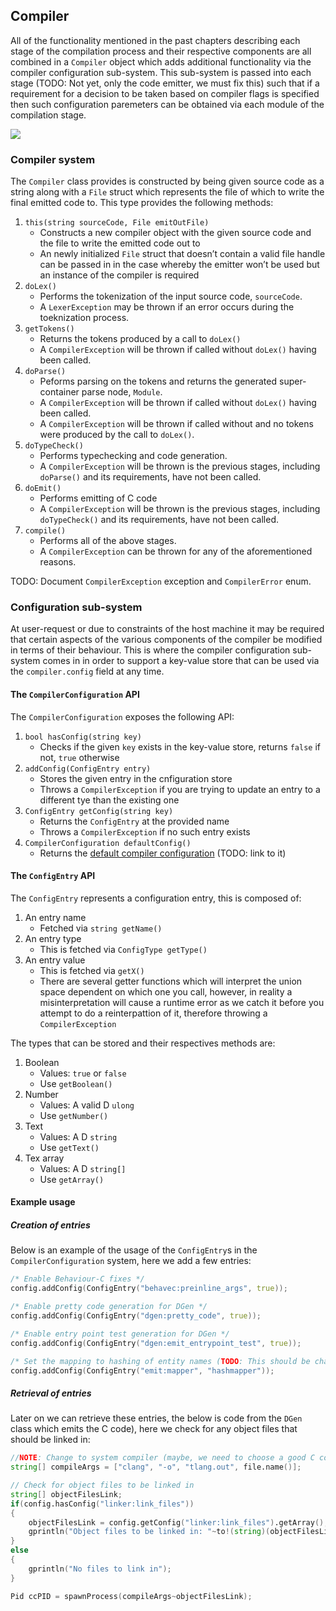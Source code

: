 ## Compiler

All of the functionality mentioned in the past chapters describing each
stage of the compilation process and their respective components are all
combined in a `Compiler` object which adds additional functionality via
the compiler configuration sub-system. This sub-system is passed into
each stage (TODO: Not yet, only the code emitter, we must fix this) such
that if a requirement for a decision to be taken based on compiler flags
is specified then such configuration paremeters can be obtained via each
module of the compilation stage.

![](/projects/tlang/graphs/pandocplot8423820173807207517.svg)

### Compiler system

The `Compiler` class provides is constructed by being given source code
as a string along with a `File` struct which represents the file of
which to write the final emitted code to. This type provides the
following methods:

1.  `this(string sourceCode, File emitOutFile)`
    - Constructs a new compiler object with the given source code and
      the file to write the emitted code out to
    - An newly initialized `File` struct that doesn’t contain a valid
      file handle can be passed in in the case whereby the emitter won’t
      be used but an instance of the compiler is required
2.  `doLex()`
    - Performs the tokenization of the input source code, `sourceCode`.
    - A `LexerException` may be thrown if an error occurs during the
      toeknization process.
3.  `getTokens()`
    - Returns the tokens produced by a call to `doLex()`
    - A `CompilerException` will be thrown if called without `doLex()`
      having been called.
4.  `doParse()`
    - Peforms parsing on the tokens and returns the generated
      super-container parse node, `Module`.
    - A `CompilerException` will be thrown if called without `doLex()`
      having been called.
    - A `CompilerException` will be thrown if called without and no
      tokens were produced by the call to `doLex()`.
5.  `doTypeCheck()`
    - Performs typechecking and code generation.
    - A `CompilerException` will be thrown is the previous stages,
      including `doParse()` and its requirements, have not been called.
6.  `doEmit()`
    - Performs emitting of C code
    - A `CompilerException` will be thrown is the previous stages,
      including `doTypeCheck()` and its requirements, have not been
      called.
7.  `compile()`
    - Performs all of the above stages.
    - A `CompilerException` can be thrown for any of the aforementioned
      reasons.

TODO: Document `CompilerException` exception and `CompilerError` enum.

### Configuration sub-system

At user-request or due to constraints of the host machine it may be
required that certain aspects of the various components of the compiler
be modified in terms of their behaviour. This is where the compiler
configuration sub-system comes in in order to support a key-value store
that can be used via the `compiler.config` field at any time.

#### The `CompilerConfiguration` API

The `CompilerConfiguration` exposes the following API:

1.  `bool hasConfig(string key)`
    - Checks if the given `key` exists in the key-value store, returns
      `false` if not, `true` otherwise
2.  `addConfig(ConfigEntry entry)`
    - Stores the given entry in the cnfiguration store
    - Throws a `CompilerException` if you are trying to update an entry
      to a different tye than the existing one
3.  `ConfigEntry getConfig(string key)`
    - Returns the `ConfigEntry` at the provided name
    - Throws a `CompilerException` if no such entry exists
4.  `CompilerConfiguration defaultConfig()`
    - Returns the [default compiler configuration]() (TODO: link to it)

#### The `ConfigEntry` API

The `ConfigEntry` represents a configuration entry, this is composed of:

1.  An entry name
    - Fetched via `string getName()`
2.  An entry type
    - This is fetched via `ConfigType getType()`
3.  An entry value
    - This is fetched via `getX()`
    - There are several getter functions which will interpret the union
      space dependent on which one you call, however, in reality a
      misinterpretation will cause a runtime error as we catch it before
      you attempt to do a reinterpattion of it, therefore throwing a
      `CompilerException`

The types that can be stored and their respectives methods are:

1.  Boolean
    - Values: `true` or `false`
    - Use `getBoolean()`
2.  Number
    - Values: A valid D `ulong`
    - Use `getNumber()`
3.  Text
    - Values: A D `string`
    - Use `getText()`
4.  Tex array
    - Values: A D `string[]`
    - Use `getArray()`

#### Example usage

##### Creation of entries

Below is an example of the usage of the `ConfigEntry`s in the
`CompilerConfiguration` system, here we add a few entries:

``` d
/* Enable Behaviour-C fixes */
config.addConfig(ConfigEntry("behavec:preinline_args", true));

/* Enable pretty code generation for DGen */
config.addConfig(ConfigEntry("dgen:pretty_code", true));

/* Enable entry point test generation for DGen */
config.addConfig(ConfigEntry("dgen:emit_entrypoint_test", true));

/* Set the mapping to hashing of entity names (TODO: This should be changed before release) */
config.addConfig(ConfigEntry("emit:mapper", "hashmapper"));
```

##### Retrieval of entries

Later on we can retrieve these entries, the below is code from the
`DGen` class which emits the C code), here we check for any object files
that should be linked in:

``` d
//NOTE: Change to system compiler (maybe, we need to choose a good C compiler)
string[] compileArgs = ["clang", "-o", "tlang.out", file.name()];

// Check for object files to be linked in
string[] objectFilesLink;
if(config.hasConfig("linker:link_files"))
{
    objectFilesLink = config.getConfig("linker:link_files").getArray();
    gprintln("Object files to be linked in: "~to!(string)(objectFilesLink));
}
else
{
    gprintln("No files to link in");
}

Pid ccPID = spawnProcess(compileArgs~objectFilesLink);
```
